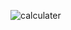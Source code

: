 ![calculater](https://github.com/kanchan1022/Calculator/assets/157493156/a30b8c77-4bb2-49e3-b791-1f81c7a82e84)
